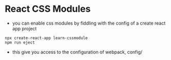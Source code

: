 # React CSS Modules

- you can enable css modules by fiddling with the config of a create react app project

```
npx create-react-app learn-cssmodule
npm run eject
```

- this give you access to the configuration of webpack, config/

<!-- webpack.config.dev.js -->
